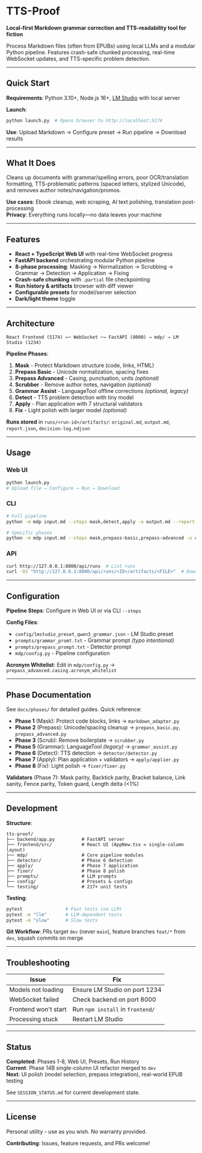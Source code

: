 # TTS-Proof

**Local-first Markdown grammar correction and TTS-readability tool for fiction**

Process Markdown files (often from EPUBs) using local LLMs and a modular Python pipeline. Features crash-safe chunked processing, real-time WebSocket updates, and TTS-specific problem detection.

---

## Quick Start

**Requirements**: Python 3.10+, Node.js 16+, [LM Studio](https://lmstudio.ai/) with local server

**Launch**:
```bash
python launch.py  # Opens browser to http://localhost:5174
```

**Use**: Upload Markdown → Configure preset → Run pipeline → Download results

---

## What It Does

Cleans up documents with grammar/spelling errors, poor OCR/translation formatting, TTS-problematic patterns (spaced letters, stylized Unicode), and removes author notes/navigation/promos.

**Use cases**: Ebook cleanup, web scraping, AI text polishing, translation post-processing  
**Privacy**: Everything runs locally—no data leaves your machine

---

## Features

- **React + TypeScript Web UI** with real-time WebSocket progress
- **FastAPI backend** orchestrating modular Python pipeline
- **8-phase processing**: Masking → Normalization → Scrubbing → Grammar → Detection → Application → Fixing
- **Crash-safe chunking** with `.partial` file checkpointing
- **Run history & artifacts** browser with diff viewer
- **Configurable presets** for model/server selection
- **Dark/light theme** toggle

---

## Architecture

```
React Frontend (5174) ←─ WebSocket ─→ FastAPI (8000) → mdp/ → LM Studio (1234)
```

**Pipeline Phases**:
1. **Mask** - Protect Markdown structure (code, links, HTML)
2. **Prepass Basic** - Unicode normalization, spacing fixes
3. **Prepass Advanced** - Casing, punctuation, units *(optional)*
4. **Scrubber** - Remove author notes, navigation *(optional)*
5. **Grammar Assist** - LanguageTool offline corrections *(optional, legacy)*
6. **Detect** - TTS problem detection with tiny model
7. **Apply** - Plan application with 7 structural validators
8. **Fix** - Light polish with larger model *(optional)*

**Runs stored** in `runs/<run-id>/artifacts/`: `original.md`, `output.md`, `report.json`, `decision-log.ndjson`

---

## Usage

### Web UI
```bash
python launch.py
# Upload file → Configure → Run → Download
```

### CLI
```bash
# Full pipeline
python -m mdp input.md --steps mask,detect,apply -o output.md --report-pretty

# Specific phases
python -m mdp input.md --steps mask,prepass-basic,prepass-advanced -o clean.md
```

### API
```bash
curl http://127.0.0.1:8000/api/runs  # List runs
curl -OJ "http://127.0.0.1:8000/api/runs/<ID>/artifacts/<FILE>"  # Download
```

---

## Configuration

**Pipeline Steps**: Configure in Web UI or via CLI `--steps`

**Config Files**:
- `config/lmstudio_preset_qwen3_grammar.json` - LM Studio preset
- `prompts/grammar_promt.txt` - Grammar prompt *(typo intentional)*
- `prompts/prepass_prompt.txt` - Detector prompt
- `mdp/config.py` - Pipeline configuration

**Acronym Whitelist**: Edit in `mdp/config.py` → `prepass_advanced.casing.acronym_whitelist`

---

## Phase Documentation

See `docs/phases/` for detailed guides. Quick reference:

- **Phase 1** (Mask): Protect code blocks, links → `markdown_adapter.py`
- **Phase 2** (Prepass): Unicode/spacing cleanup → `prepass_basic.py`, `prepass_advanced.py`
- **Phase 3** (Scrub): Remove boilerplate → `scrubber.py`
- **Phase 5** (Grammar): LanguageTool *(legacy)* → `grammar_assist.py`
- **Phase 6** (Detect): TTS detection → `detector/detector.py`
- **Phase 7** (Apply): Plan application + validators → `apply/applier.py`
- **Phase 8** (Fix): Light polish → `fixer/fixer.py`

**Validators** (Phase 7): Mask parity, Backtick parity, Bracket balance, Link sanity, Fence parity, Token guard, Length delta (<1%)

---

## Development

**Structure**:
```
tts-proof/
├── backend/app.py          # FastAPI server
├── frontend/src/           # React UI (AppNew.tsx = single-column layout)
├── mdp/                    # Core pipeline modules
├── detector/               # Phase 6 detection
├── apply/                  # Phase 7 application
├── fixer/                  # Phase 8 polish
├── prompts/                # LLM prompts
├── config/                 # Presets & configs
└── testing/                # 217+ unit tests
```

**Testing**:
```bash
pytest                # Fast tests (no LLM)
pytest -m "llm"       # LLM-dependent tests
pytest -m "slow"      # Slow tests
```

**Git Workflow**: PRs target `dev` (never `main`), feature branches `feat/*` from `dev`, squash commits on merge

---

## Troubleshooting

| Issue | Fix |
|-------|-----|
| Models not loading | Ensure LM Studio on port 1234 |
| WebSocket failed | Check backend on port 8000 |
| Frontend won't start | Run `npm install` in `frontend/` |
| Processing stuck | Restart LM Studio |

---

## Status

**Completed**: Phases 1-8, Web UI, Presets, Run History  
**Current**: Phase 14B single-column UI refactor merged to `dev`  
**Next**: UI polish (model selection, prepass integration), real-world EPUB testing

See `SESSION_STATUS.md` for current development state.

---

## License

Personal utility - use as you wish. No warranty provided.

**Contributing**: Issues, feature requests, and PRs welcome!
